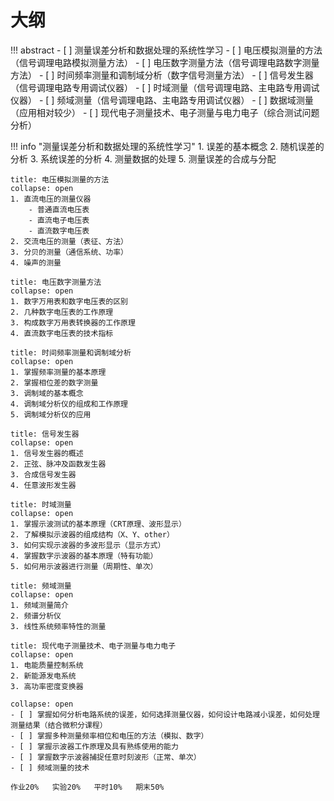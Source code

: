 # 大纲

!!! abstract
	- [ ] 测量误差分析和数据处理的系统性学习
	- [ ] 电压模拟测量的方法（信号调理电路模拟测量方法）
	- [ ] 电压数字测量方法（信号调理电路数字测量方法）
	- [ ] 时间频率测量和调制域分析（数字信号测量方法）
	- [ ] 信号发生器（信号调理电路专用调试仪器）
	- [ ] 时域测量（信号调理电路、主电路专用调试仪器）
	- [ ] 频域测量（信号调理电路、主电路专用调试仪器）
	- [ ] 数据域测量（应用相对较少）
	- [ ] 现代电子测量技术、电子测量与电力电子（综合测试问题分析）


!!! info "测量误差分析和数据处理的系统性学习"
	1. 误差的基本概念
	2. 随机误差的分析
	3. 系统误差的分析
	4. 测量数据的处理
	5. 测量误差的合成与分配


```ad-info
title: 电压模拟测量的方法
collapse: open
1. 直流电压的测量仪器
	- 普通直流电压表
	- 直流电子电压表
	- 直流数字电压表
2. 交流电压的测量（表征、方法）
3. 分贝的测量（通信系统、功率）
4. 噪声的测量

```

```ad-info
title: 电压数字测量方法
collapse: open
1. 数字万用表和数字电压表的区别
2. 几种数字电压表的工作原理
3. 构成数字万用表转换器的工作原理
4. 直流数字电压表的技术指标
```

```ad-info
title: 时间频率测量和调制域分析
collapse: open
1. 掌握频率测量的基本原理
2. 掌握相位差的数字测量
3. 调制域的基本概念
4. 调制域分析仪的组成和工作原理
5. 调制域分析仪的应用
```

```ad-info
title: 信号发生器
collapse: open
1. 信号发生器的概述
2. 正弦、脉冲及函数发生器
3. 合成信号发生器
4. 任意波形发生器
```

```ad-info
title: 时域测量
collapse: open
1. 掌握示波测试的基本原理（CRT原理、波形显示）
2. 了解模拟示波器的组成结构（X、Y、other）
3. 如何实现示波器的多波形显示（显示方式）
4. 掌握数字示波器的基本原理（特有功能）
5. 如何用示波器进行测量（周期性、单次）
```

```ad-info 
title: 频域测量
collapse: open
1. 频域测量简介
2. 频谱分析仪
3. 线性系统频率特性的测量
```

```ad-info 
title: 现代电子测量技术、电子测量与电力电子
collapse: open
1. 电能质量控制系统
2. 新能源发电系统
3. 高功率密度变换器
```


```ad-important
collapse: open
- [ ] 掌握如何分析电路系统的误差，如何选择测量仪器，如何设计电路减小误差，如何处理测量结果（结合微积分课程）
- [ ] 掌握多种测量频率相位和电压的方法（模拟、数字）
- [ ] 掌握示波器工作原理及具有熟练使用的能力
- [ ] 掌握数字示波器捕捉任意时刻波形（正常、单次）
- [ ] 频域测量的技术
```


```ad-attention
作业20%   实验20%   平时10%   期末50%
```










